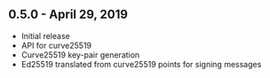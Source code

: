 ## 0.5.0 - April 29, 2019
* Initial release
* API for curve25519
* Curve25519 key-pair generation
* Ed25519 translated from curve25519 points for signing messages
